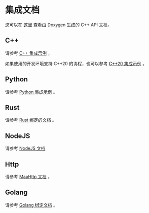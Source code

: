 # 集成文档

您可以在 [这里](https://maaxyz.github.io/MaaFramework/) 查看由 Doxygen 生成的 C++ API 文档。

## C++

请参考 [C++ 集成示例](../../sample/cpp/main.cpp) 。

如果使用的开发环境支持 C++20 的协程，也可以参考 [C++20 集成示例](../../sample/cpp/main_c++20.cpp) 。

## Python

请参考 [Python 集成示例](../../sample/python/__main__.py) 。

## Rust

请参考 [Rust 绑定的文档](https://docs.rs/maa_framework) 。

## NodeJS

请参考 [NodeJS 文档](https://github.com/neko-para/maa-node/tree/main/doc/zh_cn/README.md)

## Http

请参考 [MaaHttp 文档](./9.1-MaaHttp.md) 。

## Golang

请参考 [Golang 绑定文档](https://github.com/MaaXYZ/maa-framework-go/blob/main/README.md) 。
